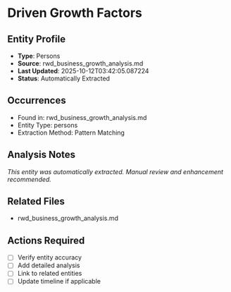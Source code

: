 # Driven Growth Factors

## Entity Profile
- **Type**: Persons
- **Source**: rwd_business_growth_analysis.md
- **Last Updated**: 2025-10-12T03:42:05.087224
- **Status**: Automatically Extracted

## Occurrences
- Found in: rwd_business_growth_analysis.md
- Entity Type: persons
- Extraction Method: Pattern Matching

## Analysis Notes
*This entity was automatically extracted. Manual review and enhancement recommended.*

## Related Files
- rwd_business_growth_analysis.md

## Actions Required
- [ ] Verify entity accuracy
- [ ] Add detailed analysis
- [ ] Link to related entities
- [ ] Update timeline if applicable
